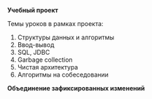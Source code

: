 **Учебный проект**

Темы уроков в рамках проекта:
1. Структуры данных и алгоритмы
2. Ввод-вывод
3. SQL, JDBC
4. Garbage collection
5. Чистая архитектура
6. Алгоритмы на собеседовании


**Объединение зафиксированных изменений**